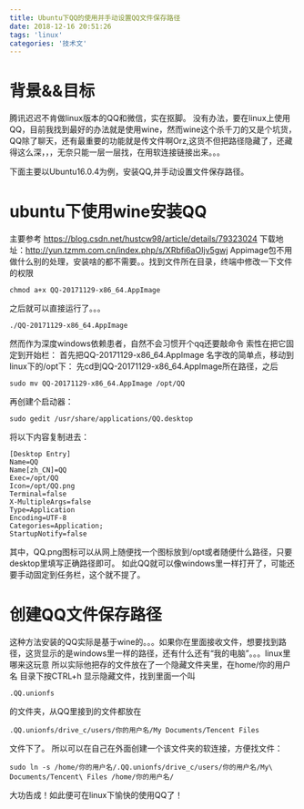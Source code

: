 ```yaml
---
title: Ubuntu下QQ的使用并手动设置QQ文件保存路径
date: 2018-12-16 20:51:26
tags: 'linux'
categories: '技术文'
---
```


# 背景&&目标

腾讯迟迟不肯做linux版本的QQ和微信，实在抠脚。
没有办法，要在linux上使用QQ，目前我找到最好的办法就是使用wine，然而wine这个杀千刀的又是个坑货，QQ除了聊天，还有最重要的功能就是传文件啊Orz,这货不但把路径隐藏了，还藏得这么深，，，无奈只能一层一层找，在用软连接链接出来。。。

<!-- more -->

下面主要以Ubuntu16.0.4为例，安装QQ,并手动设置文件保存路径。

# ubuntu下使用wine安装QQ

 主要参考 https://blog.csdn.net/hustcw98/article/details/79323024
 下载地址：<http://yun.tzmm.com.cn/index.php/s/XRbfi6aOIjv5gwj>
 Appimage包不用做什么别的处理，安装啥的都不需要。。找到文件所在目录，终端中修改一下文件的权限

```
chmod a+x QQ-20171129-x86_64.AppImage
```

之后就可以直接运行了。。。

```
./QQ-20171129-x86_64.AppImage
```

 然而作为深度windows依赖患者，自然不会习惯开个qq还要敲命令
 索性在把它固定到开始栏：
 首先把QQ-20171129-x86_64.AppImage 名字改的简单点，移动到linux下的/opt下：
 先cd到QQ-20171129-x86_64.AppImage所在路径，之后

```
sudo mv QQ-20171129-x86_64.AppImage /opt/QQ
```

再创建个启动器：

```
sudo gedit /usr/share/applications/QQ.desktop
```

将以下内容复制进去：

```
[Desktop Entry] 
Name=QQ
Name[zh_CN]=QQ
Exec=/opt/QQ
Icon=/opt/QQ.png
Terminal=false
X-MultipleArgs=false
Type=Application
Encoding=UTF-8
Categories=Application;
StartupNotify=false
```

其中，QQ.png图标可以从网上随便找一个图标放到/opt或者随便什么路径，只要desktop里填写正确路径即可。
 如此QQ就可以像windows里一样打开了，可能还要手动固定到任务栏，这个就不提了。

# 创建QQ文件保存路径

这种方法安装的QQ实际是基于wine的。。。如果你在里面接收文件，想要找到路径，这货显示的是windows里一样的路径，还有什么还有“我的电脑”。。。linux里哪来这玩意
 所以实际他把存的文件放在了一个隐藏文件夹里，在home/你的用户名 目录下按CTRL+h 显示隐藏文件，找到里面一个叫

```
.QQ.unionfs
```

的文件夹，从QQ里接到的文件都放在

```
.QQ.unionfs/drive_c/users/你的用户名/My Documents/Tencent Files
```

文件下了。
 所以可以在自己在外面创建一个该文件夹的软连接，方便找文件：

```
sudo ln -s /home/你的用户名/.QQ.unionfs/drive_c/users/你的用户名/My\ Documents/Tencent\ Files /home/你的用户名/
```

大功告成！如此便可在linux下愉快的使用QQ了！